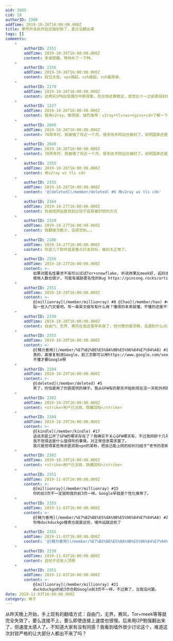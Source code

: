 ```yaml
---
aid: 1605
cid: 18
authorID: 2300
addTime: 2019-10-26T16:00:00.000Z
title: 果然开会前开始加强封锁了，差点没翻出来
tags: []
comments:
    -
        authorID: 2351
        addTime: 2019-10-26T16:00:00.000Z
        content: 多谢提醒。特地补了一下种。
    -
        authorID: 2156
        addTime: 2019-10-26T16:00:00.000Z
        content: 段位太低，vps搞起。ssh搞起，ssh最简单。
    -
        authorID: 2179
        addTime: 2019-10-26T16:00:00.000Z
        content: 这两天VPN出现偶尔中断现象，但总体还算稳定，感觉比十一之前那段封锁要强度小一些。
    -
        authorID: 1227
        addTime: 2019-10-26T16:00:00.000Z
        content: 我用v2ray，稳得很，强烈推荐：v2ray+tls+ws+nginx+cdn了解一下
    -
        authorID: 2049
        addTime: 2019-10-26T16:00:00.000Z
        content: 70周年时，我被墙了将近一个月。很多技术网站也被封了。说明国家还是有办法封彻底的，平常也还是不会封死的。等几天就好了。
    -
        authorID: 2049
        addTime: 2019-10-26T16:00:00.000Z
        content: 70周年时，我被墙了将近一个月。很多技术网站也被封了。说明国家还是有办法封彻底的，平常也还是不会封死的。等几天就好了。
    -
        authorID: 2355
        addTime: 2019-10-26T16:00:00.000Z
        content: 用v2ray ws tls cdn
    -
        authorID: 2355
        addTime: 2019-10-26T16:00:00.000Z
        content: '@[deleted](/member/deleted) #6 用v2ray ws tls cdn'
    -
        authorID: 2164
        addTime: 2019-10-27T16:00:00.000Z
        content: 伪装成网站是目前比较不容易被封锁的方式
    -
        authorID: 2329
        addTime: 2019-10-27T16:00:00.000Z
        content: 我翻墙次数少，没感觉到。。。
    -
        authorID: 2106
        addTime: 2019-10-27T16:00:00.000Z
        content: 你这几个软件就是重点打击目标，被封太正常了。
    -
        authorID: 2356
        addTime: 2019-10-27T16:00:00.000Z
        content: >-
            如果对匿名性要求不高可以试试Tor+snowflake, 听说效果比meek好, 起码本身应该没有后门, 但仍然是alpha阶段,
            使用人数也很少, 可能有威胁匿名性的Bug https://pincong.rocks/article/6523
    -
        authorID: 2351
        addTime: 2019-10-28T16:00:00.000Z
        content: >-
            @[millionray](/member/millionray) #8 @[hao](/member/hao) #4
            贴一些入门文章吧。写一串英文缩写有什么用？懂得的本来就懂，不懂的还是不懂。
    -
        authorID: 2330
        addTime: 2019-10-28T16:00:00.000Z
        content: 自由门、无界、赛风在我这里早失效了，但付费的很流畅，没遇到什么问题
    -
        authorID: 2355
        addTime: 2019-10-28T16:00:00.000Z
        content: >-
            @[精力善用](/member/%E7%B2%BE%E5%8A%9B%E5%96%84%E7%94%A8) #13
            真的，直接复制进Google，前三页都可以用https://www.google.com/search?q=v2ray+ws+tls+cdn&oq=v2ray+ws+&aqs=chrome.2.69i57j0l5.6805j0j7&sourceid=chrome&ie=UTF-8
            不懂才要Google啊
    -
        authorID: 2284
        addTime: 2019-10-29T16:00:00.000Z
        content: >-
            @[deleted](/member/deleted) #5
            笑了，你怕是用了你匪提供的梯子。我从GFW有的那天开始到现在没一天和外网断开。某粉怕是智商问题，你吹嘘被识别先去自己科普下密码学常识（怕是你的智商也是看不懂）。
    -
        authorID: 2302
        addTime: 2019-10-29T16:00:00.000Z
        content: <strike>用户已注销，隐藏回帖</strike>
    -
        authorID: 2284
        addTime: 2019-10-29T16:00:00.000Z
        content: >-
            @[kindle](/member/kindle) #17
            话说赤匪公开了GFW的哪天存在了？我确实不关心GFW哪天有，不过我网龄十几年，确实没与外网断过。最初用轮子的软件，到后来ssh，vpn，后面自己搭代理，修改混淆协议……
            我不觉得这是什么值得吹的事情，对正常信息需求罢了。
            我只是觉得某些用赤匪资助vpn的某粉，把自己能上网的权利归结于“老爷的恩赐”，比较低贱恶心罢了。
    -
        authorID: 2302
        addTime: 2019-10-29T16:00:00.000Z
        content: <strike>用户已注销，隐藏回帖</strike>
    -
        authorID: 2351
        addTime: 2019-11-03T16:00:00.000Z
        content: >-
            @[millionray](/member/millionray) #15
            你的前3页不一定就和我的前3页一样。Google早就是个性化推荐了。
    -
        authorID: 2355
        addTime: 2019-11-03T16:00:00.000Z
        content: >-
            @[精力善用](/member/%E7%B2%BE%E5%8A%9B%E5%96%84%E7%94%A8) #20
            你用duckduckgo搜索也就是这些，墙外站就这些了
    -
        authorID: 2355
        addTime: 2019-11-03T16:00:00.000Z
        content: '@[精力善用](/member/%E7%B2%BE%E5%8A%9B%E5%96%84%E7%94%A8) #20 墙外中文站'
    -
        authorID: 2330
        addTime: 2019-11-03T16:00:00.000Z
        content: 这帖子还有人顶啊
    -
        authorID: 2351
        addTime: 2019-11-03T16:00:00.000Z
        content: >-
            @[millionray](/member/millionray) #21
            duckduckgo的前3页也和Google前3页不一样。不过算了，当我没问罢。
date: 2019-11-03T16:00:00.000Z
category: 梯子
---
```


从昨天晚上开始，手上现有的翻墙方式：自由门，无界，赛风，Tor+meek等等就完全失效了，要么连接不上，要么即使连接上速度也很慢。后来用I2P勉强翻出来了，但速度太感人了。不知道大家有没有同感？我看到墙外很少讨论这个，难道这次封锁严格的让大部分人都出不来了吗？
